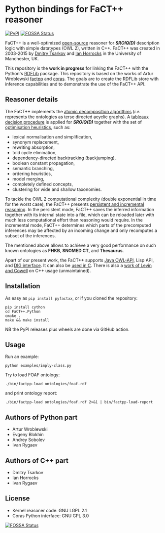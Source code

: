 # Python bindings for FaCT++ reasoner

[![PyPI](https://img.shields.io/pypi/v/pyfactxx.svg?style=flat)](https://pypi.org/project/pyfactxx)
[![FOSSA Status](https://app.fossa.com/api/projects/git%2Bgithub.com%2Ftilde-lab%2Fpyfactxx.svg?type=shield)](https://app.fossa.com/projects/git%2Bgithub.com%2Ftilde-lab%2Fpyfactxx?ref=badge_shield)

FaCT++ is a well-optimized [open-source](https://bitbucket.org/dtsarkov/factplusplus) reasoner for **_SROIQ(D)_** description logic with simple datatypes (OWL 2), written in C++. FaCT++ was created in 2003-2015 by [Dmitry Tsarkov](https://scholar.google.com/citations?user=jDcQ7vQAAAAJ) and [Ian Horrocks](https://scholar.google.com/citations?user=0ypdmcYAAAAJ) in the University of Manchester, UK.

This repository is the **work in progress** for linking the FaCT++ with the Python's [RDFLib](https://rdflib.dev) package. This repository is based on the works of Artur Wroblewski [factpp](https://bitbucket.org/wrobell/factplusplus/src/factpp/factpp) and [coras](https://bitbucket.org/wrobell/coras). The goals are to create the RDFLib store with inference capabilities and to demonstrate the use of the FaCT++ API.


## Reasoner details

The FaCT++ implements the [atomic decomposition algorithms](http://ceur-ws.org/Vol-1080/owled2013_13.pdf) (_i.e._ represents the ontologies as terse directed acyclic graphs). A [tableaux decision procedure](http://www.cs.ox.ac.uk/ian.horrocks/Publications/download/2007/HoSa07a.pdf) is applied for **_SROIQ(D)_** together with the set of [optimisation heuristics](https://doi.org/10.1007/11814771_26), such as:

- lexical normalisation and simplification,
- synonym replacement,
- rewriting absorption,
- told cycle elimination,
- dependency-directed backtracking (backjumping),
- boolean constant propagation,
- semantic branching,
- ordering heuristics,
- model merging,
- completely defined concepts,
- clustering for wide and shallow taxonomies.

To tackle the OWL 2 computational complexity (double exponential in time for the worst case), the FaCT++ presents [persistent and incremental reasoning](http://ceur-ws.org/Vol-1207/paper_7.pdf). In the persistent mode, FaCT++ saves the inferred information together with its internal state into a file, which can be reloaded later with much less computational effort than reasoning would require. In the incremental mode, FaCT++ determines which parts of the precomputed inferences may be affected by an incoming change and only recomputes a subset of the inferences.

The mentioned above allows to achieve a very good performance on such known ontologies as **FHKB**, **SNOMED CT**, and **Thesaurus**.

Apart of our present work, the FaCT++ supports [Java OWL-API](https://github.com/owlcs/owlapi), Lisp API, and [DIG interface](http://dl.kr.org/dig/interface.html). It can also be [used in C](https://bitbucket.org/dtsarkov/factplusplus/src/master/FaCT++.C/test.c). There is also a [work of Levin and Cowell](https://doi.org/10.1186/s13326-015-0035-z) on C++ usage (unmaintained).


## Installation

As easy as `pip install pyfactxx`, or if you cloned the repository:
```
pip install cython
cd FaCT++.Python
cmake .
make && make install
```
NB the PyPI releases plus wheels are done via GitHub action.


## Usage

Run an example:

`python examples/imply-class.py`

Try to load FOAF ontology:

`./bin/factpp-load ontologies/foaf.rdf`

and print ontology report:

`./bin/factpp-load ontologies/foaf.rdf 2>&1 | bin/factpp-load-report`


## Authors of Python part

- Artur Wroblewski
- Evgeny Blokhin
- Andrey Sobolev
- Ivan Rygaev


## Authors of C++ part

- Dmitry Tsarkov
- Ian Horrocks
- Ivan Rygaev


## License

- Kernel reasoner code: GNU LGPL 2.1
- Coras Python interface: GNU GPL 3.0


[![FOSSA Status](https://app.fossa.com/api/projects/git%2Bgithub.com%2Ftilde-lab%2Fpyfactxx.svg?type=large)](https://app.fossa.com/projects/git%2Bgithub.com%2Ftilde-lab%2Fpyfactxx?ref=badge_large)

